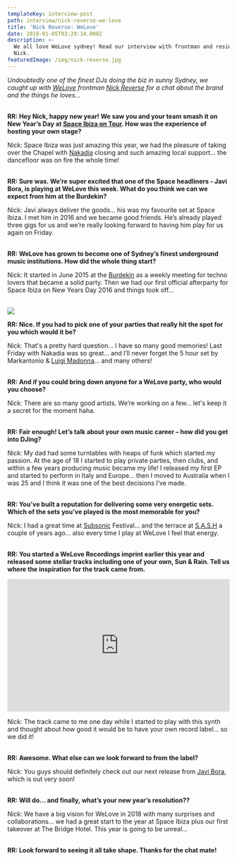 ```yaml
---
templateKey: interview-post
path: interview/nick-reverse-we-love
title: 'Nick Reverse: WeLove'
date: 2018-01-05T03:29:14.000Z
description: >-
  We all love WeLove sydney! Read our interview with frontman and resident DJ
  Nick.
featuredImage: /img/nick-reverse.jpg
---
```

_Undoubtedly one of the finest DJs doing the biz in sunny Sydney, we caught up with [WeLove](https://www.facebook.com/welovesydneyunderground/) frontman [Nick Reverse](https://www.facebook.com/nickreverse/) for a chat about the brand and the things he loves..._
<br><br>

**RR: Hey Nick, happy new year! We saw you and your team smash it on New Year’s Day at [Space Ibiza on Tour](https://www.facebook.com/events/163826680868206/). How was the experience of hosting your own stage?**

Nick: Space Ibiza was just amazing this year, we had the pleasure of taking over the Chapel with [Nakadia](https://magazine.ravereviewz.net/interview/nakadia-welove) closing and such amazing local support... the dancefloor was on fire the whole time!
<br><br>

**RR: Sure was. We’re super excited that one of the Space headliners - Javi Bora, is playing at WeLove this week. What do you think we can we expect from him at the Burdekin?**

Nick: Javi always deliver the goods... his was my favourite set at Space Ibiza. I met him in 2016 and we became good friends. He’s already played three gigs for us and we’re really looking forward to having him play for us again on Friday.
<br><br>

**RR: WeLove has grown to become one of Sydney’s finest underground music institutions. How did the whole thing start?**

Nick: It started in June 2015 at the [Burdekin](https://www.facebook.com/BurdekinHotel/) as a weekly meeting for techno lovers that became a solid party. Then we had our first official afterparty for Space Ibiza on New Years Day 2016 and things took off…
<br><br>

![](/img/nick-reverse-welove.jpg)

**RR: Nice. If you had to pick one of your parties that really hit the spot for you which would it be?**

Nick:  That's a pretty hard question... I have so many good memories! Last Friday with Nakadia was so great… and I’ll never forget the 5 hour set by Markantonio & [Luigi Madonna](https://www.facebook.com/ravereviewz/videos/623591744658512/)… and many others!
<br><br>

**RR: And if you could bring down anyone for a WeLove party, who would you choose?**

Nick: There are so many good artists. We’re working on a few… let's keep it a secret for the moment haha.
<br><br>

**RR: Fair enough! Let’s talk about your own music career – how did you get into DJing?**

Nick: My dad had some turntables with heaps of funk which started my passion. At the age of 18 I started to play private parties, then clubs, and within a few years producing music became my life! I released my first EP and started to perform in Italy and Europe... then I moved to Australia when I was 25 and I think it was one of the best decisions I’ve made.
<br><br>

**RR: You’ve built a reputation for delivering some very energetic sets. Which of the sets you’ve played is the most memorable for you?**

Nick: I had a great time at [Subsonic](https://www.facebook.com/subsonicmusic/) Festival… and the terrace at [S.A.S.H](https://www.facebook.com/sashsundays/) a couple of years ago… also every time I play at WeLove I feel that energy.
<br><br>

**RR: You started a WeLove Recordings imprint earlier this year and released some stellar tracks including one of your own, Sun & Rain. Tell us where the inspiration for the track came from.**

<iframe width="100%" height="300" scrolling="no" frameborder="no" allow="autoplay" src="https://w.soundcloud.com/player/?url=https%3A//api.soundcloud.com/tracks/289543985&color=%23ff5500&auto_play=false&hide_related=false&show_comments=true&show_user=true&show_reposts=false&show_teaser=true&visual=true"></iframe>

Nick: The track came to me one day while I started to play with this synth and thought about how good it would be to have your own record label… so we did it!
<br><br>

**RR: Awesome. What else can we look forward to from the label?**

Nick: You guys should definitely check out our next release from [Javi Bora](https://magazine.ravereviewz.net/interview/javi-bora), which is out very soon!
<br><br>

**RR: Will do… and finally, what’s your new year’s resolution??**

Nick: We have a big vision for WeLove in 2018 with many surprises and collaborations… we had a great start to the year at Space Ibiza plus our first takeover at The Bridge Hotel. This year is going to be unreal…
<br><br>

**RR: Look forward to seeing it all take shape. Thanks for the chat mate!**
